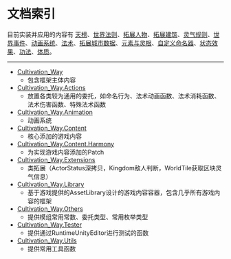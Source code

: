 ﻿# 文档索引

目前实装并应用的内容有 [天榜](./contents_index/world_top.md)、[世界法则](./contents_index/world_law.md)、[拓展人物](cw_actor.md)、[拓展建筑](cw_building.md)、[灵气规则](./contents_index/wakan.md)、[世界事件](./contents_index/world_event.md)、[动画系统](./contents_index/anim.md)、[法术](./contents_index/spell.md)、[拓展城市数据](./contents_index/cw_city_data.md)、[元素与灵根](./contents_index/element.md)、[自定义命名器](./contents_index/name_generator.md)、[状态效果](./contents_index/status_effect.md)、[功法](./contents_index/cultibook.md)、[体质](./contents_index/special_body.md)。

---

* [Cultivation_Way](./detailed_index/Cultivation_Way.md)
    * 包含框架主体内容
* [Cultivation_Way.Actions](./detailed_index/Actions.mc)
    * 放置各类较为通用的委托，如命名行为、法术动画函数、法术消耗函数、法术伤害函数、特殊法术函数
* [Cultivation_Way.Animation](./detailed_index/Animation.md)
    * 动画系统
* [Cultivation_Way.Content](./detailed_index/Content.md)
    * 核心添加的游戏内容
* [Cultivation_Way.Content.Harmony](./detailed_index/Content.Harmony.md)
    * 为实现游戏内容添加的Patch
* [Cultivation_Way.Extensions](./detailed_index/Extensions.md)
    * 类拓展（ActorStatus深拷贝，Kingdom敌人判断，WorldTile获取区块灵气信息）
* [Cultivation_Way.Library](./detailed_index/Library.md)
    * 基于游戏提供的AssetLibrary设计的游戏内容容器，包含几乎所有游戏内容的框架
* [Cultivation_Way.Others](./detailed_index/Others.md)
    * 提供模组常用常数、委托类型、常用枚举类型
* [Cultivation_Way.Tester](./detailed_index/Tester.md)
    * 提供通过RuntimeUnityEditor进行测试的函数
* [Cultivation_Way.Utils](./detailed_index/Utils.md)
    * 提供常用工具函数
